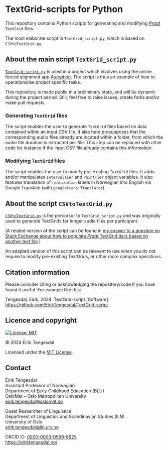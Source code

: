 # TextGrid-scripts for Python
This repository contains Python scripts for generating and modifying [*Praat*](https://www.fon.hum.uva.nl/praat/) `TextGrid` files.

The most elaborate script is `TextGrid_script.py`, which is based on `CSVtoTextGrid.py`.

## About the main script `TextGrid_script.py`
[`TextGrid_script.py`](https://github.com/EirikTengesdal/TextGrid-script/blob/9f0d19e679d5abca6229ac721563ebf8401eecd8/TextGrid_script.py) is used in a project which involves using the online forced alignment app [*Autophon*](https://autophon.se/). The script is thus an example of how to operationalise project specific tasks.

This repository is made public in a preliminary state, and will be dynamic during the project period. Still, feel free to raise issues, create forks and/or make pull requests.

### Generating `TextGrid` files
The script enables the user to generate `TextGrid` files based on data contained within an input CSV file.
It also here presupposes that the corresponding audio files already are located within a folder, from which the audio file duration is extracted per file. This step can be replaced with other code for instance if the input CSV file already contains this information.

### Modifying `TextGrid` files
The script enables the user to modify pre-existing `TextGrid` files. It adds and/or manipulates `IntervalTier` and `PointTier` object variables.
It also features translation of `realization` labels in Norwegian into English via Google Translate (with `googletrans`: `Translator`).

## About the script `CSVtoTextGrid.py`
[`CSVtoTextGrid.py`](https://github.com/EirikTengesdal/TextGrid-script/blob/9f0d19e679d5abca6229ac721563ebf8401eecd8/CSVtoTextGrid.py) is the precursor to `TextGrid_script.py` and was originally used to generate TextGrids for longer audio files per participant.

(A related version of the script can be found in [my answer to a question on Stack Exchange about how to populate *Praat* TextGrid tiers based on another text file](https://linguistics.stackexchange.com/a/48642).)

An adapted version of this script can be relevant to use when you do not require to modify pre-existing TextGrids, or other more complex operations.

## Citation information
Please consider citing or acknowledging the repository/code if you have found it useful. For example like this:

Tengesdal, Eirik. 2024. TextGrid-script [Software]. https://github.com/EirikTengesdal/TextGrid-script

## Licence and copyright
[![License: MIT](https://img.shields.io/badge/License-MIT-yellow.svg)](https://opensource.org/licenses/MIT)

© 2024 Eirik Tengesdal

Licensed under the [MIT License](LICENSE).

## Contact
Eirik Tengesdal<br />
Assistant Professor of Norwegian<br />
Department of Early Childhood Education (BLU)<br />
OsloMet – Oslo Metropolitan University<br />
eirik.tengesdal@oslomet.no

Guest Researcher of Linguistics<br />
Department of Linguistics and Scandinavian Studies (ILN)<br />
University of Oslo<br />
eirik.tengesdal@iln.uio.no

ORCID iD: [0000-0003-0599-8925](https://orcid.org/0000-0003-0599-8925)<br />
https://eiriktengesdal.no/
